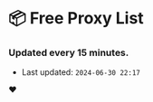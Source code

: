 # :package: Free Proxy List
### Updated every 15 minutes.

- Last updated: `2024-06-30 22:17`

:heart:
